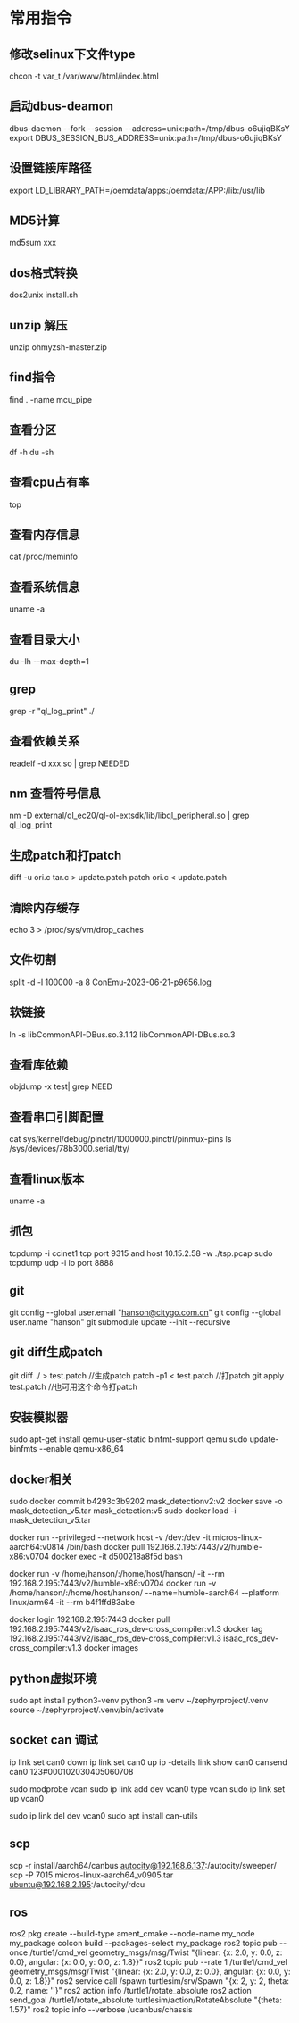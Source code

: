 <!--
 * @Author: dding3 dding3@jmc.com.cn
 * @Date: 2024-03-14 19:38:12
 * @LastEditors: dding3 dding3@jmc.com.cn
 * @LastEditTime: 2024-04-23 01:54:11
 * @FilePath: /test/test/tips/tips.md
 * @Description: 这是默认设置,请设置`customMade`, 打开koroFileHeader查看配置 进行设置: https://github.com/OBKoro1/koro1FileHeader/wiki/%E9%85%8D%E7%BD%AE
-->
# 常用指令
## 修改selinux下文件type
chcon -t var_t /var/www/html/index.html
## 启动dbus-deamon
dbus-daemon --fork --session --address=unix:path=/tmp/dbus-o6ujiqBKsY
export DBUS_SESSION_BUS_ADDRESS=unix:path=/tmp/dbus-o6ujiqBKsY
## 设置链接库路径
export LD_LIBRARY_PATH=/oemdata/apps:/oemdata:/APP:/lib:/usr/lib
## MD5计算
md5sum xxx
## dos格式转换
dos2unix install.sh
## unzip 解压
unzip ohmyzsh-master.zip
## find指令
find . -name mcu_pipe
## 查看分区
df -h
du -sh
## 查看cpu占有率
top
## 查看内存信息
cat /proc/meminfo
## 查看系统信息
uname -a
## 查看目录大小
du -lh --max-depth=1
## grep
grep -r "ql_log_print" ./
## 查看依赖关系
readelf -d xxx.so | grep NEEDED
## nm 查看符号信息
nm -D  external/ql_ec20/ql-ol-extsdk/lib/libql_peripheral.so | grep ql_log_print
## 生成patch和打patch
diff -u ori.c tar.c > update.patch
patch ori.c < update.patch
## 清除内存缓存
echo 3 > /proc/sys/vm/drop_caches
## 文件切割
split -d -l 100000 -a 8 ConEmu-2023-06-21-p9656.log
## 软链接
ln -s libCommonAPI-DBus.so.3.1.12 libCommonAPI-DBus.so.3
## 查看库依赖
objdump -x test| grep NEED
## 查看串口引脚配置
cat sys/kernel/debug/pinctrl/1000000.pinctrl/pinmux-pins
ls /sys/devices/78b3000.serial/tty/
## 查看linux版本
uname -a
## 抓包
tcpdump -i ccinet1 tcp port 9315 and host 10.15.2.58 -w ./tsp.pcap
sudo tcpdump udp -i lo port 8888
## git 
git config --global user.email "hanson@citygo.com.cn"
git config --global user.name "hanson"
git submodule update --init --recursive
## git diff生成patch
git diff ./ > test.patch //生成patch
patch -p1 < test.patch //打patch
git apply test.patch //也可用这个命令打patch
## 安装模拟器
sudo apt-get install qemu-user-static binfmt-support qemu
sudo update-binfmts --enable qemu-x86_64
## docker相关
sudo docker commit  b4293c3b9202  mask_detectionv2:v2
docker save -o mask_detection_v5.tar mask_detection:v5
sudo docker load -i mask_detection_v5.tar

docker run --privileged --network host -v /dev:/dev -it micros-linux-aarch64:v0814 /bin/bash
docker pull 192.168.2.195:7443/v2/humble-x86:v0704
docker exec -it d500218a8f5d bash

docker run -v /home/hanson/:/home/host/hanson/ -it --rm 192.168.2.195:7443/v2/humble-x86:v0704
docker run  -v /home/hanson/:/home/host/hanson/ --name=humble-aarch64 --platform linux/arm64 -it --rm b4f1ffd83abe

docker login 192.168.2.195:7443
docker pull 192.168.2.195:7443/v2/isaac_ros_dev-cross_compiler:v1.3
docker tag 192.168.2.195:7443/v2/isaac_ros_dev-cross_compiler:v1.3 isaac_ros_dev-cross_compiler:v1.3
docker images

## python虚拟环境
sudo apt install python3-venv
python3 -m venv ~/zephyrproject/.venv
source ~/zephyrproject/.venv/bin/activate
## socket can 调试
ip link set can0 down
ip link set can0 up
ip -details link show can0
cansend can0 123#000102030405060708

sudo modprobe vcan
sudo ip link add dev vcan0 type vcan
sudo ip link set up vcan0

sudo ip link del dev vcan0
sudo apt install can-utils

## scp
scp -r install/aarch64/canbus autocity@192.168.6.137:/autocity/sweeper/
scp -P 7015 micros-linux-aarch64_v0905.tar ubuntu@192.168.2.195:/autocity/rdcu

## ros
ros2 pkg create --build-type ament_cmake --node-name my_node my_package
colcon build --packages-select my_package
ros2 topic pub --once /turtle1/cmd_vel geometry_msgs/msg/Twist "{linear: {x: 2.0, y: 0.0, z: 0.0}, angular: {x: 0.0, y: 0.0, z: 1.8}}"
ros2 topic pub --rate 1 /turtle1/cmd_vel geometry_msgs/msg/Twist "{linear: {x: 2.0, y: 0.0, z: 0.0}, angular: {x: 0.0, y: 0.0, z: 1.8}}"
ros2 service call /spawn turtlesim/srv/Spawn "{x: 2, y: 2, theta: 0.2, name: ''}"
ros2 action info /turtle1/rotate_absolute
ros2 action send_goal /turtle1/rotate_absolute turtlesim/action/RotateAbsolute "{theta: 1.57}"
ros2 topic info --verbose /ucanbus/chassis